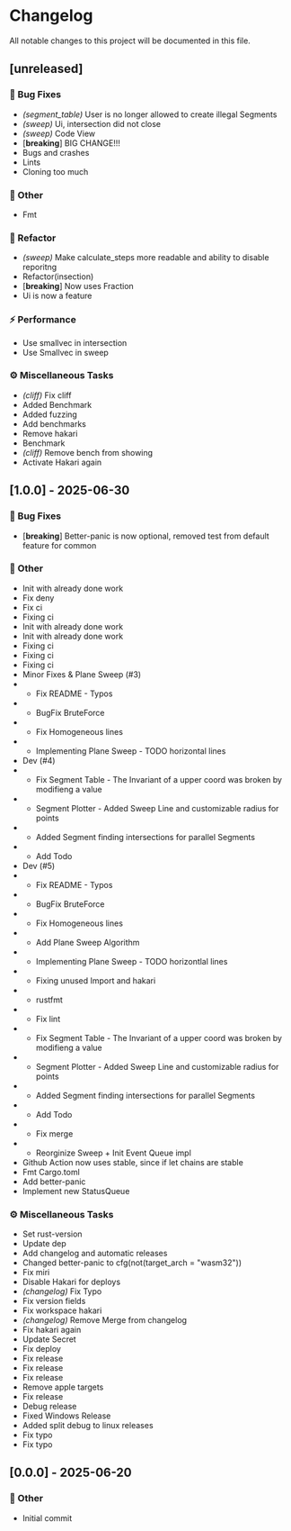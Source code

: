 # Changelog

All notable changes to this project will be documented in this file.

## [unreleased]

### 🐛 Bug Fixes

- *(segment_table)* User is no longer allowed to create illegal Segments
- *(sweep)* Ui, intersection did not close
- *(sweep)* Code View
- [**breaking**] BIG CHANGE!!!
- Bugs and crashes
- Lints
- Cloning too much

### 💼 Other

- Fmt

### 🚜 Refactor

- *(sweep)* Make calculate_steps more readable and ability to disable reporitng
- Refactor(insection)
- [**breaking**] Now uses Fraction
- Ui is now a feature

### ⚡ Performance

- Use smallvec in intersection
- Use Smallvec in sweep

### ⚙️ Miscellaneous Tasks

- *(cliff)* Fix cliff
- Added Benchmark
- Added fuzzing
- Add benchmarks
- Remove hakari
- Benchmark
- *(cliff)* Remove bench from showing
- Activate Hakari again

## [1.0.0] - 2025-06-30

### 🐛 Bug Fixes

- [**breaking**] Better-panic is now optional, removed test from default feature for common

### 💼 Other

- Init with already done work
- Fix deny
- Fix ci
- Fixing ci
- Init with already done work
- Init with already done work
- Fixing ci
- Fixing ci
- Fixing ci
- Minor Fixes & Plane Sweep (#3)
- * Fix README - Typos
- * BugFix BruteForce
- * Fix Homogeneous lines
- * Implementing Plane Sweep - TODO horizontal lines
- Dev (#4)
- * Fix Segment Table - The Invariant of a upper coord was broken by modifieng a value
- * Segment Plotter - Added Sweep Line and customizable radius for points
- * Added Segment finding intersections for parallel Segments
- * Add Todo
- Dev (#5)
- * Fix README - Typos
- * BugFix BruteForce
- * Fix Homogeneous lines
- * Add Plane Sweep Algorithm
- * Implementing Plane Sweep - TODO horizontlal lines
- * Fixing unused Import and hakari
- * rustfmt
- * Fix lint
- * Fix Segment Table - The Invariant of a upper coord was broken by modifieng a value
- * Segment Plotter - Added Sweep Line and customizable radius for points
- * Added Segment finding intersections for parallel Segments
- * Add Todo
- * Fix merge
- * Reorginize Sweep + Init Event Queue impl
- Github Action now uses stable, since if let chains are stable
- Fmt Cargo.toml
- Add better-panic
- Implement new StatusQueue

### ⚙️ Miscellaneous Tasks

- Set rust-version
- Update dep
- Add changelog and automatic releases
- Changed better-panic to  cfg(not(target_arch = "wasm32"))
- Fix miri
- Disable Hakari for deploys
- *(changelog)* Fix Typo
- Fix version fields
- Fix workspace hakari
- *(changelog)* Remove Merge from changelog
- Fix hakari again
- Update Secret
- Fix deploy
- Fix release
- Fix release
- Fix release
- Remove apple targets
- Fix release
- Debug release
- Fixed Windows Release
- Added split debug to linux releases
- Fix typo
- Fix typo

## [0.0.0] - 2025-06-20

### 💼 Other

- Initial commit

<!-- generated by git-cliff -->
